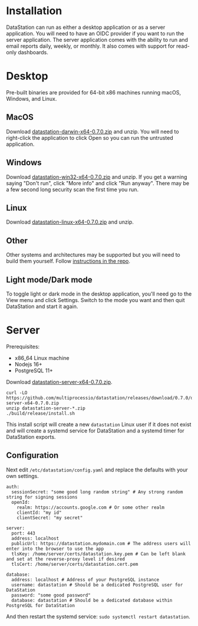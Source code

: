# Installation

DataStation can run as either a desktop application or as a server
application. You will need to have an OIDC provider if you want to run
the server application. The server application comes with the ability
to run and email reports daily, weekly, or monthly. It also comes with
support for read-only dashboards.

# Desktop

Pre-built binaries are provided for 64-bit x86 machines running macOS,
Windows, and Linux.

## MacOS

Download [datastation-darwin-x64-0.7.0.zip](https://github.com/multiprocessio/datastation/releases/download/0.7.0/datastation-darwin-x64-0.7.0.zip) and unzip. You will need to right-click
the application to click Open so you can run the untrusted
application.

## Windows

Download [datastation-win32-x64-0.7.0.zip](https://github.com/multiprocessio/datastation/releases/download/0.7.0/datastation-win32-x64-0.7.0.zip) and unzip. If you get a warning saying
"Don't run", click "More info" and click "Run anyway". There may be a
few second long security scan the first time you run.

## Linux

Download [datastation-linux-x64-0.7.0.zip](https://github.com/multiprocessio/datastation/releases/download/0.7.0/datastation-linux-x64-0.7.0.zip) and unzip.

## Other

Other systems and architectures may be supported but you will need to
build them yourself. Follow [instructions in the repo](https://github.com/multiprocessio/datastation/blob/main/HACKING.md).

## Light mode/Dark mode

To toggle light or dark mode in the desktop application, you'll need
go to the View menu and click Settings. Switch to the mode you want
and then quit DataStation and start it again.

# Server

Prerequisites:
* x86_64 Linux machine
* Nodejs 16+
* PostgreSQL 11+

Download [datastation-server-x64-0.7.0.zip](https://github.com/multiprocessio/datastation/releases/download/0.7.0/datastation-server-x64-0.7.0.zip).

```
curl -LO https://github.com/multiprocessio/datastation/releases/download/0.7.0/datastation-server-x64-0.7.0.zip
unzip datastation-server-*.zip
./build/release/install.sh
```

This install script will create a new `datastation` Linux user if it
does not exist and will create a systemd service for DataStation and a
systemd timer for DataStation exports.

## Configuration

Next edit `/etc/datastation/config.yaml` and replace the defaults with your own settings.

```
auth:
  sessionSecret: "some good long random string" # Any strong random string for signing sessions
  openId:
    realm: https://accounts.google.com # Or some other realm
    clientId: "my id"
    clientSecret: "my secret"

server:
  port: 443
  address: localhost
  publicUrl: https://datastation.mydomain.com # The address users will enter into the browser to use the app
  tlsKey: /home/server/certs/datastation.key.pem # Can be left blank and set at the reverse-proxy level if desired
  tlsCert: /home/server/certs/datastation.cert.pem

database:
  address: localhost # Address of your PostgreSQL instance
  username: datastation # Should be a dedicated PostgreSQL user for DataStation
  password: "some good password"
  database: datastation # Should be a dedicated database within PostgreSQL for DataStation
```

And then restart the systemd service: `sudo systemctl restart datastation`.
